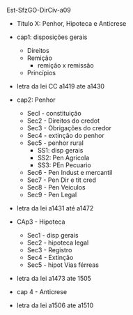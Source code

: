 Est-SfzGO-DirCiv-a09

- Titulo X: Penhor, Hipoteca e  Anticrese
- cap1: disposições gerais
	- Direitos
	- Remição
		- remição x remissão
	- Princípios

- letra da lei CC a1419 ate a1430

- cap2: Penhor
	- SecI - constituição 
	- Sec2 - Direitos do credot
	- Sec3 - Obrigações do credor
	- Sec4 - extinção do penhor
	- Sec5 - penhor rural
		- SS1: disp gerais
		- SS2: Pen Agricola
		- SS3: PEn Pecuario
	- Sec6 - Pen Indust e mercantil
	- Sec7 - Pen Dir e tit cred
	- Sec8 - Pen Veiculos
	- Sec9 - Pen Legal

- letra da lei a1431 até a1472 

- CAp3 - Hipoteca
	- Sec1 - disp gerais
	- Sec2 - hipoteca legal
	- Sec3 - Registro
	- Sec4 - Extinção
	- Sec5 - hipot Vias férreas

- letra da lei a1473 ate 1505

- cap 4 - Anticrese

- letra da lei a1506 ate a1510
	

		
